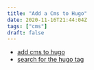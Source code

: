 ```yaml
---
title: "Add a Cms to Hugo"
date: 2020-11-16T21:44:04Z
tags: ["cms"]
draft: false
---
```


* [add cms to hugo](https://willschenk.com/articles/2018/adding_a_cms_to_hugo/)
* [search for the hugo tag](https://willschenk.com/tags/hugo/)

